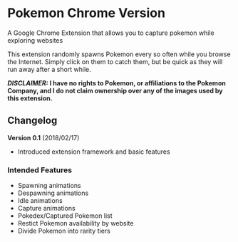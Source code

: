 # Pokemon Chrome Version
A Google Chrome Extension that allows you to capture pokemon while exploring websites

This extension randomly spawns Pokemon every so often while you browse the Internet. Simply click on them to catch them, but be quick as they will run away after a short while.

**_DISCLAIMER:_ I have no rights to Pokemon, or affiliations to the Pokemon Company, and I do not claim ownership over any of the images used by this extension.** 

## Changelog ##
**Version 0.1** (2018/02/17)
  * Introduced extension framework and basic features
  
  
### Intended Features ###
  * Spawning animations
  * Despawning animations
  * Idle animations
  * Capture animations
  * Pokedex/Captured Pokemon list
  * Restict Pokemon availability by website
  * Divide Pokemon into rarity tiers
